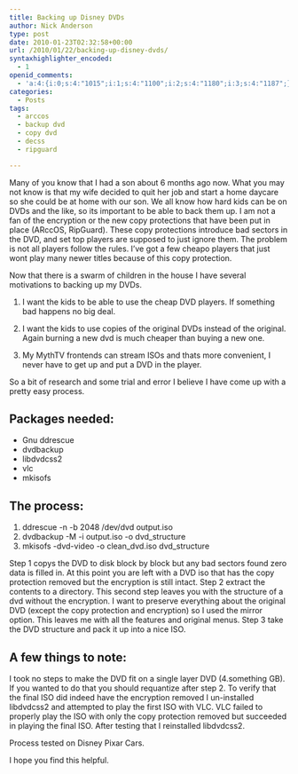 ```yaml
---
title: Backing up Disney DVDs
author: Nick Anderson
type: post
date: 2010-01-23T02:32:58+00:00
url: /2010/01/22/backing-up-disney-dvds/
syntaxhighlighter_encoded:
  - 1
openid_comments:
  - 'a:4:{i:0;s:4:"1015";i:1;s:4:"1100";i:2;s:4:"1180";i:3;s:4:"1187";}'
categories:
  - Posts
tags:
  - arccos
  - backup dvd
  - copy dvd
  - decss
  - ripguard

---
```

Many of you know that I had a son about 6 months ago now. What you may not know is that my wife decided to quit her job and start a home daycare so she could be at home with our son. We all know how hard kids can be on DVDs and the like, so its important to be able to back them up. I am not a fan of the encryption or the new copy protections that have been put in place (ARccOS, RipGuard). These copy protections introduce bad sectors in the DVD, and set top players are supposed to just ignore them. The problem is not all players follow the rules. I&#8217;ve got a few cheapo players that just wont play many newer titles because of this copy protection.

Now that there is a swarm of children in the house I have several motivations to backing up my DVDs.

1) I want the kids to be able to use the cheap DVD players. If something bad happens no big deal.

2) I want the kids to use copies of the original DVDs instead of the original. Again burning a new dvd is much cheaper than buying a new one.

3) My MythTV frontends can stream ISOs and thats more convenient, I never have to get up and put a DVD in the player.

So a bit of research and some trial and error I believe I have come up with a pretty easy process.

## Packages needed:

  * Gnu ddrescue
  * dvdbackup
  * libdvdcss2
  * vlc
  * mkisofs

## The process:

  1. ddrescue -n -b 2048 /dev/dvd output.iso
  2. dvdbackup -M -i output.iso -o dvd_structure
  3. mkisofs -dvd-video -o clean\_dvd.iso dvd\_structure

Step 1 copys the DVD to disk block by block but any bad sectors found zero data is filled in. At this point you are left with a DVD iso that has the copy protection removed but the encryption is still intact. Step 2 extract the contents to a directory. This second step leaves you with the structure of a dvd without the encryption. I want to preserve everything about the original DVD (except the copy protection and encryption) so I used the mirror option. This leaves me with all the features and original menus. Step 3 take the DVD structure and pack it up into a nice ISO.

## A few things to note:

I took no steps to make the DVD fit on a single layer DVD (4.something GB). If you wanted to do that you should requantize after step 2. To verify that the final ISO did indeed have the encryption removed I un-installed libdvdcss2 and attempted to play the first ISO with VLC. VLC failed to properly play the ISO with only the copy protection removed but succeeded in playing the final ISO. After testing that I reinstalled libdvdcss2.

Process tested on Disney Pixar Cars.
  
I hope you find this helpful.